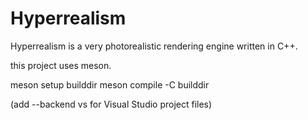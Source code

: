 # Hyperrealism

Hyperrealism is a very photorealistic rendering engine written in C++.

this project uses meson.

meson setup builddir
meson compile -C builddir

(add --backend vs for Visual Studio project files)
